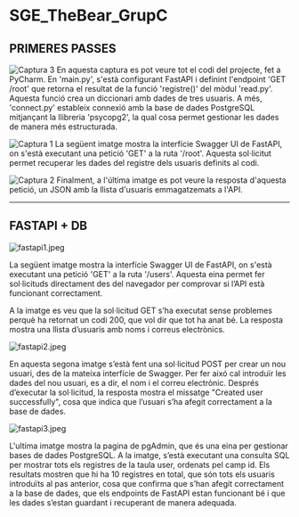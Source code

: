 # SGE_TheBear_GrupC

## PRIMERES PASSES
![Captura 3](https://github.com/user-attachments/assets/d4935888-6e82-477a-b5fd-01f46a7e347b)
En aquesta captura es pot veure tot el codi del projecte, fet a PyCharm. En 'main.py', s'està configurant FastAPI i definint l'endpoint 'GET /root' que retorna el resultat de la funció 'registre()' del mòdul 'read.py'. Aquesta funció crea un diccionari amb dades de tres usuaris. 
A més, 'connect.py' estableix connexió amb la base de dades PostgreSQL mitjançant la llibreria 'psycopg2', la qual cosa permet gestionar les dades de manera més estructurada.

![Captura 1](https://github.com/user-attachments/assets/4d796060-4377-418b-b879-396c21409057)
La següent imatge mostra la interfície Swagger UI de FastAPI, on s'està executant una petició 'GET' a la ruta '/root'. Aquesta sol·licitut permet recuperar les dades del registre dels usuaris definits al codi.

![Captura 2](https://github.com/user-attachments/assets/da61430a-38ba-4474-b51d-2c6b1dfd0b4b)
Finalment, a l'última imatge es pot veure la resposta d'aquesta petició, un JSON amb la llista d'usuaris emmagatzemats a l'API.

---

## FASTAPI + DB

![fastapi1.jpeg](../captura%20final/fastapi1.jpeg)

La següent imatge mostra la interfície Swagger UI de FastAPI, on s'està executant una petició 'GET' a la ruta '/users'.
Aquesta eina permet fer sol·licituds directament des del navegador per comprovar si l’API està funcionant correctament.

A la imatge es veu que la sol·licitud GET s’ha executat sense problemes perquè ha retornat un codi 200, que vol dir que tot ha anat bé. 
La resposta mostra una llista d’usuaris amb noms i correus electrònics. 



![fastapi2.jpeg](../captura%20final/fastapi2.jpeg)

En aquesta segona imatge s’està fent una sol·licitud POST per crear un nou usuari, des de la mateixa interfície de Swagger. 
Per fer aixó cal introduïr les dades del nou usuari, es a dir, el nom i el correu electrònic. Després d’executar la sol·licitud, la resposta mostra el missatge "Created user successfully", cosa que indica que l’usuari s’ha afegit correctament a la base de dades. 


![fastapi3.jpeg](../captura%20final/fastapi3.jpeg)

L'ultima imatge mostra la pagina de pgAdmin, que és una eina per gestionar bases de dades PostgreSQL. 
A la imatge, s’està executant una consulta SQL per mostrar tots els registres de la taula user, 
ordenats pel camp id. Els resultats mostren que hi ha 10 registres en total, que són tots els usuaris introduïts al pas anterior, 
cosa que confirma que s’han afegit correctament a la base de dades, que els endpoints de FastAPI estan funcionant bé i que les dades s’estan guardant i recuperant de manera adequada.